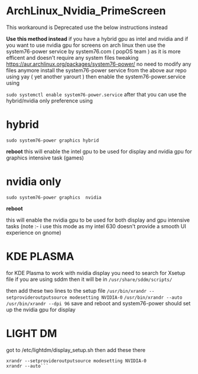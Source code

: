 # ArchLinux_Nvidia_PrimeScreen

This workaround is  Deprecated use the below instructions instead  


**Use this method instead**
if you have a hybrid gpu as intel and nvidia and if you want to use nvidia gpu for screens
on arch linux then use 
the system76-power service by system76.com ( popOS team ) as it is more efficent and doesn't require any system files tweaking
https://aur.archlinux.org/packages/system76-power/
no need to modify any files anymore
install the system76-power service from the above aur repo using yay ( yet another yarourt )
then  enable the system76-power.service using 

```sudo systemctl enable system76-power.service```
after that you can use the hybrid/nvidia only preference using 

# hybrid
```sudo system76-power graphics hybrid``` 

**reboot**
this will enable the intel gpu to be used for display and nvidia gpu for graphics intensive task (games)

# nvidia only
```sudo system76-power graphics  nvidia```

**reboot**

this will enable the nvidia gpu to be used for both display and gpu intensive tasks
(note :- i use this mode as my intel 630 doesn't provide a smooth UI experience on gnome) 

# KDE PLASMA

for KDE Plasma to work with nvidia display you need to search for Xsetup file
if you are using sddm then it will be in ```/usr/share/sddm/scripts/```

then add these two lines to the setup file
```/usr/bin/xrandr --setprovideroutputsource modesetting NVIDIA-0```
```/usr/bin/xrandr --auto```
```/usr/bin/xrandr --dpi 96```
save and reboot and system76-power should set up the nvidia gpu for display

# LIGHT DM
got to /etc/lightdm/display_setup.sh
then add these there
```#!/bin/sh
xrandr --setprovideroutputsource modesetting NVIDIA-0
xrandr --auto```



